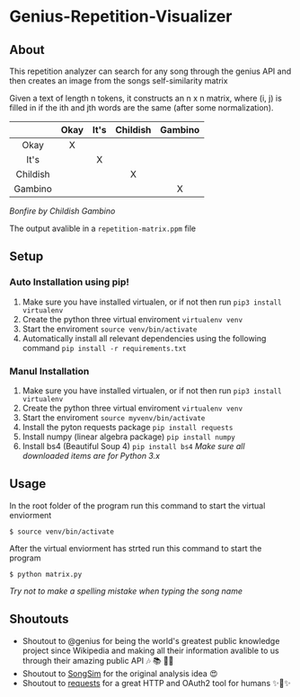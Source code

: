 # Genius-Repetition-Visualizer

## About
This repetition analyzer can search for any song through the genius API and then creates an image from the songs self-similarity matrix

Given a text of length n tokens, it constructs an n x n matrix, where (i, j) is filled in if the ith and jth words are the same (after some normalization).

|          	| Okay 	| It's 	| Childish 	| Gambino 	|
|:--------:	|:----:	|:----:	|:--------:	|:-------:	|
|   Okay   	|   X  	|      	|          	|         	|
|   It's   	|      	|   X  	|          	|         	|
| Childish 	|      	|      	|     X    	|         	|
| Gambino 	|      	|      	|         	|     X  	|
*Bonfire by Childish Gambino*

The output avalible in a `repetition-matrix.ppm` file
## Setup
### Auto Installation using pip!

1. Make sure you have installed virtualen, or if not then run `pip3 install virtualenv`
2. Create the python three virtual enviroment `virtualenv venv`
3. Start the enviroment `source venv/bin/activate`
4. Automatically install all relevant dependencies using the following command `pip install -r requirements.txt`
### Manul Installation
1. Make sure you have installed virtualen, or if not then run `pip3 install virtualenv`
2. Create the python three virtual enviroment `virtualenv venv`
 3. Start the enviroment `source myvenv/bin/activate`
 4. Install the pyton requests package `pip install requests`
5. Install numpy (linear algebra package) `pip install numpy`
6. Install bs4 (Beautiful Soup 4) `pip install bs4`
*Make sure all downloaded items are for Python 3.x*
## Usage
In the root folder of the program run this command to start the virtual enviorment
```shell
$ source venv/bin/activate
```
After the virtual enviorment has strted run this command to start the program
```shell
$ python matrix.py
```
*Try not to make a spelling mistake when typing the song name*

## Shoutouts

 - Shoutout to @genius for being the world's greatest public knowledge project since Wikipedia and making all their information avalible to us through their amazing public API :notes: :books: 
 - Shoutout to [SongSim](https://colinmorris.github.io/SongSim/#/) for the original analysis idea :heart_eyes:
 - Shoutout to [requests](https://github.com/requests/requests-oauthlib) for a great HTTP and OAuth2 tool for humans ✨🍰✨

